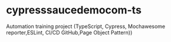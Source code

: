 # cypresssaucedemocom-ts
Automation training project (TypeScript, Cypress, Mochawesome reporter,ESLint, CI/CD GitHub,Page Object Pattern))
